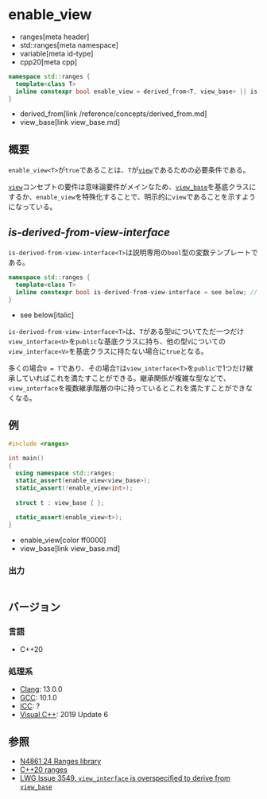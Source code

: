 # enable_view
* ranges[meta header]
* std::ranges[meta namespace]
* variable[meta id-type]
* cpp20[meta cpp]

```cpp
namespace std::ranges {
  template<class T>
  inline constexpr bool enable_view = derived_from<T, view_base> || is-derived-from-view-interface<T>;
}
```
* derived_from[link /reference/concepts/derived_from.md]
* view_base[link view_base.md]

## 概要

`enable_view<T>`が`true`であることは、`T`が[`view`](view.md)であるための必要条件である。

[`view`](view.md)コンセプトの要件は意味論要件がメインなため、[`view_base`](view_base.md)を基底クラスにするか、`enable_view`を特殊化することで、明示的に`view`であることを示すようになっている。

## *is-derived-from-view-interface*

`is-derived-from-view-interface<T>`は説明専用の`bool`型の変数テンプレートである。

```cpp
namespace std::ranges {
  template<class T>
  inline constexpr bool is-derived-from-view-interface = see below; // 説明専用
}
```
* see below[italic]

`is-derived-from-view-interface<T>`は、`T`がある型`U`についてただ一つだけ`view_interface<U>`を`public`な基底クラスに持ち、他の型`V`についての`view_interface<V>`を基底クラスに持たない場合に`true`となる。

多くの場合`U = T`であり、その場合`T`は`view_interface<T>`を`public`で1つだけ継承していればこれを満たすことができる。継承関係が複雑な型などで、`view_interface`を複数継承階層の中に持っているとこれを満たすことができなくなる。

## 例

```cpp example
#include <ranges>

int main()
{
  using namespace std::ranges;
  static_assert(enable_view<view_base>);
  static_assert(!enable_view<int>);
    
  struct t : view_base { };
    
  static_assert(enable_view<t>);
}
```
* enable_view[color ff0000]
* view_base[link view_base.md]

### 出力
```
```

## バージョン
### 言語
- C++20

### 処理系
- [Clang](/implementation.md#clang): 13.0.0
- [GCC](/implementation.md#gcc): 10.1.0
- [ICC](/implementation.md#icc): ?
- [Visual C++](/implementation.md#visual_cpp): 2019 Update 6

## 参照
- [N4861 24 Ranges library](https://timsong-cpp.github.io/cppwp/n4861/ranges)
- [C++20 ranges](https://techbookfest.org/product/5134506308665344)
- [LWG Issue 3549. `view_interface` is overspecified to derive from `view_base`](https://cplusplus.github.io/LWG/issue3549)
